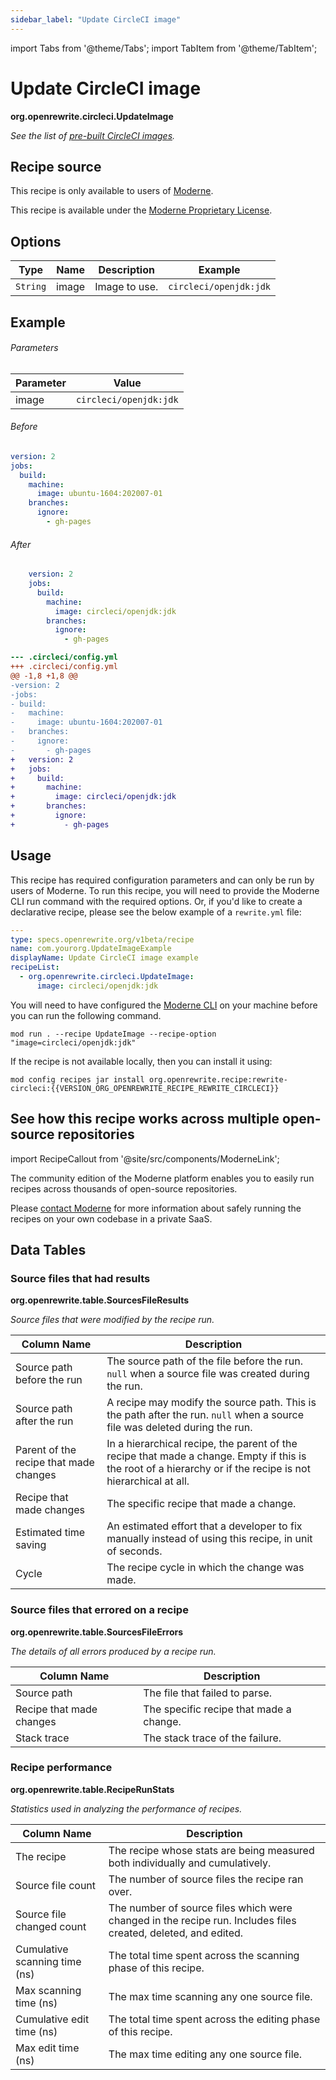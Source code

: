 ```yaml
---
sidebar_label: "Update CircleCI image"
---
```


import Tabs from '@theme/Tabs';
import TabItem from '@theme/TabItem';

# Update CircleCI image

**org.openrewrite.circleci.UpdateImage**

_See the list of [pre-built CircleCI images](https://circleci.com/docs/2.0/circleci-images/)._

## Recipe source

This recipe is only available to users of [Moderne](https://docs.moderne.io/).


This recipe is available under the [Moderne Proprietary License](https://docs.moderne.io/licensing/overview).

## Options

| Type | Name | Description | Example |
| -- | -- | -- | -- |
| `String` | image | Image to use. | `circleci/openjdk:jdk` |

## Example

###### Parameters
| Parameter | Value |
| -- | -- |
|image|`circleci/openjdk:jdk`|


<Tabs groupId="beforeAfter">
<TabItem value=".circleci/config.yml" label=".circleci/config.yml">


###### Before
```yaml title=".circleci/config.yml"
version: 2
jobs:
  build:
    machine:
      image: ubuntu-1604:202007-01
    branches:
      ignore:
        - gh-pages
```

###### After
```yaml title=".circleci/config.yml"
    version: 2
    jobs:
      build:
        machine:
          image: circleci/openjdk:jdk
        branches:
          ignore:
            - gh-pages
```

</TabItem>
<TabItem value="diff" label="Diff" >

```diff
--- .circleci/config.yml
+++ .circleci/config.yml
@@ -1,8 +1,8 @@
-version: 2
-jobs:
- build:
-   machine:
-     image: ubuntu-1604:202007-01
-   branches:
-     ignore:
-       - gh-pages
+   version: 2
+   jobs:
+     build:
+       machine:
+         image: circleci/openjdk:jdk
+       branches:
+         ignore:
+           - gh-pages

```
</TabItem>
</Tabs>


## Usage

This recipe has required configuration parameters and can only be run by users of Moderne.
To run this recipe, you will need to provide the Moderne CLI run command with the required options. 
Or, if you'd like to create a declarative recipe, please see the below example of a `rewrite.yml` file:

```yaml title="rewrite.yml"
---
type: specs.openrewrite.org/v1beta/recipe
name: com.yourorg.UpdateImageExample
displayName: Update CircleCI image example
recipeList:
  - org.openrewrite.circleci.UpdateImage: 
      image: circleci/openjdk:jdk
```

<Tabs groupId="projectType">
<TabItem value="moderne-cli" label="Moderne CLI">

You will need to have configured the [Moderne CLI](https://docs.moderne.io/user-documentation/moderne-cli/getting-started/cli-intro) on your machine before you can run the following command.

```shell title="shell"
mod run . --recipe UpdateImage --recipe-option "image=circleci/openjdk:jdk"
```

If the recipe is not available locally, then you can install it using:
```shell
mod config recipes jar install org.openrewrite.recipe:rewrite-circleci:{{VERSION_ORG_OPENREWRITE_RECIPE_REWRITE_CIRCLECI}}
```
</TabItem>
</Tabs>

## See how this recipe works across multiple open-source repositories

import RecipeCallout from '@site/src/components/ModerneLink';

<RecipeCallout link="https://app.moderne.io/recipes/org.openrewrite.circleci.UpdateImage" />

The community edition of the Moderne platform enables you to easily run recipes across thousands of open-source repositories.

Please [contact Moderne](https://moderne.io/product) for more information about safely running the recipes on your own codebase in a private SaaS.
## Data Tables

<Tabs groupId="data-tables">
<TabItem value="org.openrewrite.table.SourcesFileResults" label="SourcesFileResults">

### Source files that had results
**org.openrewrite.table.SourcesFileResults**

_Source files that were modified by the recipe run._

| Column Name | Description |
| ----------- | ----------- |
| Source path before the run | The source path of the file before the run. `null` when a source file was created during the run. |
| Source path after the run | A recipe may modify the source path. This is the path after the run. `null` when a source file was deleted during the run. |
| Parent of the recipe that made changes | In a hierarchical recipe, the parent of the recipe that made a change. Empty if this is the root of a hierarchy or if the recipe is not hierarchical at all. |
| Recipe that made changes | The specific recipe that made a change. |
| Estimated time saving | An estimated effort that a developer to fix manually instead of using this recipe, in unit of seconds. |
| Cycle | The recipe cycle in which the change was made. |

</TabItem>

<TabItem value="org.openrewrite.table.SourcesFileErrors" label="SourcesFileErrors">

### Source files that errored on a recipe
**org.openrewrite.table.SourcesFileErrors**

_The details of all errors produced by a recipe run._

| Column Name | Description |
| ----------- | ----------- |
| Source path | The file that failed to parse. |
| Recipe that made changes | The specific recipe that made a change. |
| Stack trace | The stack trace of the failure. |

</TabItem>

<TabItem value="org.openrewrite.table.RecipeRunStats" label="RecipeRunStats">

### Recipe performance
**org.openrewrite.table.RecipeRunStats**

_Statistics used in analyzing the performance of recipes._

| Column Name | Description |
| ----------- | ----------- |
| The recipe | The recipe whose stats are being measured both individually and cumulatively. |
| Source file count | The number of source files the recipe ran over. |
| Source file changed count | The number of source files which were changed in the recipe run. Includes files created, deleted, and edited. |
| Cumulative scanning time (ns) | The total time spent across the scanning phase of this recipe. |
| Max scanning time (ns) | The max time scanning any one source file. |
| Cumulative edit time (ns) | The total time spent across the editing phase of this recipe. |
| Max edit time (ns) | The max time editing any one source file. |

</TabItem>

</Tabs>
